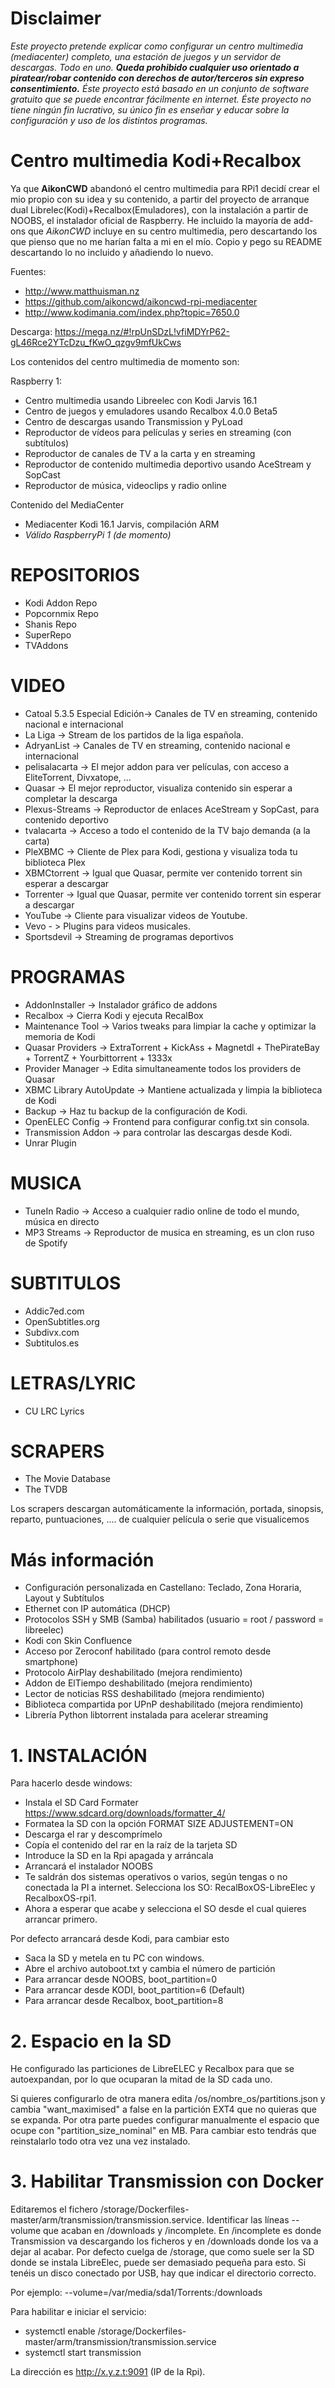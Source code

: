 
# Disclaimer

*Este proyecto pretende explicar como configurar un centro multimedia (mediacenter) completo, una estación de juegos y un servidor de descargas. Todo en uno. __Queda prohibido cualquier uso orientado a piratear/robar contenido con derechos de autor/terceros sin expreso consentimiento.__ Éste proyecto está basado en un conjunto de software gratuito que se puede encontrar fácilmente en internet. Éste proyecto no tiene ningún fin lucrativo, su único fin es enseñar y educar sobre la configuración y uso de los distintos programas.*

# Centro multimedia Kodi+Recalbox

Ya que **AikonCWD** abandonó el centro multimedia para RPi1 decidí crear el mio propio con su idea y su contenido, a partir del proyecto de arranque dual Librelec(Kodi)+Recalbox(Emuladores), con la instalación a partir de NOOBS, el instalador oficial de Raspberry. He incluido la mayoría de add-ons que *AikonCWD* incluye en su centro multimedia, pero descartando los que pienso que no me harían falta a mi en el mío. Copio y pego  su README descartando lo no incluido y añadiendo lo nuevo.

Fuentes:

* http://www.matthuisman.nz
* https://github.com/aikoncwd/aikoncwd-rpi-mediacenter
* http://www.kodimania.com/index.php?topic=7650.0


Descarga: https://mega.nz/#!rpUnSDzL!vfiMDYrP62-gL46Rce2YTcDzu_fKwO_qzgv9mfUkCws


Los contenidos del centro multimedia de momento son:

Raspberry 1:

* Centro multimedia usando Libreelec con Kodi Jarvis 16.1
* Centro de juegos y emuladores usando Recalbox 4.0.0 Beta5
* Centro de descargas usando Transmission y PyLoad
* Reproductor de vídeos para películas y series en streaming (con subtítulos)
* Reproductor de canales de TV a la carta y en streaming
* Reproductor de contenido multimedia deportivo usando AceStream y SopCast
* Reproductor de música, videoclips y radio online


Contenido del MediaCenter

* Mediacenter Kodi 16.1 Jarvis, compilación ARM
* *Válido RaspberryPi 1 (de momento)*

# REPOSITORIOS

* Kodi Addon Repo
* Popcornmix Repo
* Shanis Repo
* SuperRepo
* TVAddons

# VIDEO

* Catoal 5.3.5 Especial Edición-> Canales de TV en streaming, contenido nacional e internacional
* La Liga -> Stream de los partidos de la liga española.
* AdryanList -> Canales de TV en streaming, contenido nacional e internacional
* pelisalacarta -> El mejor addon para ver películas, con acceso a EliteTorrent, Divxatope, ...
* Quasar -> El mejor reproductor, visualiza contenido sin esperar a completar la descarga
* Plexus-Streams -> Reproductor de enlaces AceStream y SopCast, para contenido deportivo
* tvalacarta -> Acceso a todo el contenido de la TV bajo demanda (a la carta)
* PleXBMC -> Cliente de Plex para Kodi, gestiona y visualiza toda tu biblioteca Plex
* XBMCtorrent -> Igual que Quasar, permite ver contenido torrent sin esperar a descargar
* Torrenter -> Igual que Quasar, permite ver contenido torrent sin esperar a descargar
* YouTube -> Cliente para visualizar videos de Youtube.
* Vevo - > Plugins para videos musicales.
* Sportsdevil -> Streaming de programas deportivos

# PROGRAMAS

* AddonInstaller -> Instalador gráfico de addons
* Recalbox -> Cierra Kodi y ejecuta RecalBox
* Maintenance Tool -> Varios tweaks para limpiar la cache y optimizar la memoria de Kodi
* Quasar Providers -> ExtraTorrent + KickAss + Magnetdl + ThePirateBay + TorrentZ + Yourbittorrent + 1333x
* Provider Manager -> Edita simultaneamente todos los providers de Quasar
* XBMC Library AutoUpdate -> Mantiene actualizada y limpia la biblioteca de Kodi
* Backup -> Haz tu backup de la configuración de Kodi.
* OpenELEC Config -> Frontend para configurar config.txt sin consola.
* Transmission Addon -> para controlar las descargas desde Kodi.
* Unrar Plugin

# MUSICA

* TuneIn Radio -> Acceso a cualquier radio online de todo el mundo, música en directo
* MP3 Streams -> Reproductor de musica en streaming, es un clon ruso de Spotify

# SUBTITULOS

* Addic7ed.com
* OpenSubtitles.org
* Subdivx.com
* Subtitulos.es

# LETRAS/LYRIC

* CU LRC Lyrics

# SCRAPERS

* The Movie Database
* The TVDB

Los scrapers descargan automáticamente la información, portada, sinopsis, reparto, puntuaciones, .... de cualquier película o serie que visualicemos

# Más información

* Configuración personalizada en Castellano: Teclado, Zona Horaria, Layout y Subtítulos
* Ethernet con IP automática (DHCP)
* Protocolos SSH y SMB (Samba) habilitados (usuario = root / password = libreelec)
* Kodi con Skin Confluence
* Acceso por Zeroconf habilitado (para control remoto desde smartphone)
* Protocolo AirPlay deshabilitado (mejora rendimiento)
* Addon de ElTiempo deshabilitado (mejora rendimiento)
* Lector de noticias RSS deshabilitado (mejora rendimiento)
* Biblioteca compartida por UPnP deshabilitado (mejora rendimiento)
* Librería Python libtorrent instalada para acelerar streaming

# 1. INSTALACIÓN

Para hacerlo desde windows:

* Instala el SD Card Formater https://www.sdcard.org/downloads/formatter_4/
* Formatea la SD con la opción FORMAT SIZE ADJUSTEMENT=ON
* Descarga el rar y descomprímelo
* Copía el contenido del rar en la raíz de la tarjeta SD
* Introduce la SD en la Rpi apagada y arráncala
* Arrancará el instalador NOOBS
* Te saldrán dos sistemas operativos o varios, según tengas o no conectada la PI a internet. Selecciona los SO: RecalBoxOS-LibreElec y RecalboxOS-rpi1.
* Ahora a esperar que acabe y selecciona el SO desde el cual quieres arrancar primero.

Por defecto arrancará desde Kodi, para cambiar esto
* Saca la SD y metela en tu PC con windows.
* Abre el archivo autoboot.txt y cambia el número de partición
* Para arrancar desde NOOBS, boot_partition=0
* Para arrancar desde KODI, boot_partition=6    (Default)
* Para arrancar desde Recalbox, boot_partition=8

# 2. Espacio en la SD

He configurado las particiones de LibreELEC y Recalbox para que se autoexpandan, por lo que ocuparan la mitad de la SD cada uno.

Si quieres configurarlo de otra manera edita /os/nombre_os/partitions.json y cambia "want_maximised" a false en la partición EXT4 que no quieras que se expanda. Por otra parte puedes configurar manualmente el espacio que ocupe con "partition_size_nominal" en MB.
Para cambiar esto tendrás que reinstalarlo todo otra vez una vez instalado.

# 3. Habilitar Transmission con Docker

Editaremos el fichero /storage/Dockerfiles-master/arm/transmission/transmission.service. Identificar las líneas --volume que acaban en /downloads y /incomplete. En /incomplete es donde Transmission va descargando los ficheros y en /downloads donde los va a dejar al acabar. Por defecto cuelga de /storage, que como suele ser la SD donde se instala LibreElec, puede ser demasiado pequeña para esto. Si tenéis un disco conectado por USB, hay que indicar el directorio correcto. 

Por ejemplo:
--volume=/var/media/sda1/Torrents:/downloads

Para habilitar e iniciar el servicio:

* systemctl enable /storage/Dockerfiles-master/arm/transmission/transmission.service
* systemctl start transmission

La dirección es http://x.y.z.t:9091 (IP de la Rpi).
